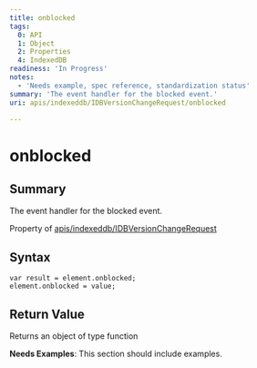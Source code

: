 ```yaml
---
title: onblocked
tags:
  0: API
  1: Object
  2: Properties
  4: IndexedDB
readiness: 'In Progress'
notes:
  - 'Needs example, spec reference, standardization status'
summary: 'The event handler for the blocked event.'
uri: apis/indexeddb/IDBVersionChangeRequest/onblocked

---
```

# onblocked

## Summary

The event handler for the blocked event.

<span data-meta="applies_to" data-type="key">Property of <span data-type="value">[apis/indexeddb/IDBVersionChangeRequest](/apis/indexeddb/IDBVersionChangeRequest)</span></span>

## Syntax

``` {.js}
var result = element.onblocked;
element.onblocked = value;
```

## Return Value

<span data-meta="return" data-type="key">Returns an object of type <span data-type="value">function</span></span>

**Needs Examples**: This section should include examples.

